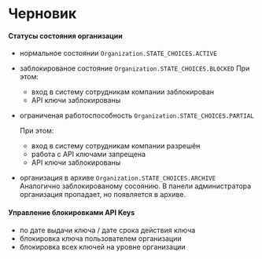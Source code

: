 # Черновик

#### Статусы состояния организации
- нормальное состоянии `Organization.STATE_CHOICES.ACTIVE`
- заблокированое состояние `Organization.STATE_CHOICES.BLOCKED`
  При этом:
  - вход в систему сотрудникам компании заблокирован
  - API ключи заблокированы
- ограниченая работоспособность `Organization.STATE_CHOICES.PARTIAL`
  
  При этом:
  - вход в систему сотрудникам компании разрешён
  - работа с API ключами запрещена
  - API ключи заблокированы
- организация в архиве `Organization.STATE_CHOICES.ARCHIVE`
  Аналогично заблокированому сосоянию. В панели администратора организация пропадает, но появляется в архиве.

#### Управление блокировками API Keys
- по дате выдачи ключа / дате срока действия ключа
- блокировка ключа пользователем организации 
- блокировка всех ключей на уровне организации
